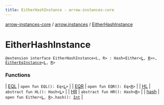 ```yaml
---
title: EitherHashInstance - arrow-instances-core
---
```


[arrow-instances-core](../../index.html) / [arrow.instances](../index.html) / [EitherHashInstance](./index.html)

# EitherHashInstance

`@extension interface EitherHashInstance<L, R> : Hash<Either<`[`L`](index.html#L)`, `[`R`](index.html#R)`>>, `[`EitherEqInstance`](../-either-eq-instance/index.html)`<`[`L`](index.html#L)`, `[`R`](index.html#R)`>`

### Functions

| [EQL](-e-q-l.html) | `open fun EQL(): Eq<`[`L`](index.html#L)`>` |
| [EQR](-e-q-r.html) | `open fun EQR(): Eq<`[`R`](index.html#R)`>` |
| [HL](-h-l.html) | `abstract fun HL(): Hash<`[`L`](index.html#L)`>` |
| [HR](-h-r.html) | `abstract fun HR(): Hash<`[`R`](index.html#R)`>` |
| [hash](hash.html) | `open fun Either<`[`L`](index.html#L)`, `[`R`](index.html#R)`>.hash(): `[`Int`](https://kotlinlang.org/api/latest/jvm/stdlib/kotlin/-int/index.html) |

